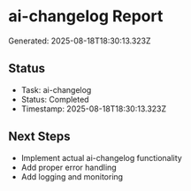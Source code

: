 # ai-changelog Report

Generated: 2025-08-18T18:30:13.323Z

## Status
- Task: ai-changelog
- Status: Completed
- Timestamp: 2025-08-18T18:30:13.323Z

## Next Steps
- Implement actual ai-changelog functionality
- Add proper error handling
- Add logging and monitoring
